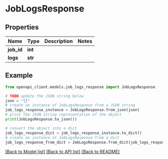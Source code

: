 # JobLogsResponse


## Properties

Name | Type | Description | Notes
------------ | ------------- | ------------- | -------------
**job_id** | **int** |  | 
**logs** | **str** |  | 

## Example

```python
from openapi_client.models.job_logs_response import JobLogsResponse

# TODO update the JSON string below
json = "{}"
# create an instance of JobLogsResponse from a JSON string
job_logs_response_instance = JobLogsResponse.from_json(json)
# print the JSON string representation of the object
print(JobLogsResponse.to_json())

# convert the object into a dict
job_logs_response_dict = job_logs_response_instance.to_dict()
# create an instance of JobLogsResponse from a dict
job_logs_response_from_dict = JobLogsResponse.from_dict(job_logs_response_dict)
```
[[Back to Model list]](../README.md#documentation-for-models) [[Back to API list]](../README.md#documentation-for-api-endpoints) [[Back to README]](../README.md)


